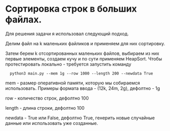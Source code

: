 # Сортировка строк в больших файлах.

Для решения задачи я использовал следующий подход. 

Делим файл на k маленьких файликов и применяем для них сортировку.

Затем берем k отсортированных маленьких файлов, выбираем из них первые элементы, создаем кучу и по сути применяем HeapSort. 
Чтобы протестировать локально - требуется запустить команду 

  ```
    python3 main.py --mem 1g --row 1000 --length 200 --newdata True
  ```
  mem - размер оперативной памяти, которую мы собираемся использовать. Примеры формата ввода - (12k, 24m, 2g), дефолтно - 1g
  
  row - количество строк, дефолтно 100
  
  length - длина строки, дефолтно 100
  
  newdata - True или False, дефолтно True, генерить новые случайные данные или использовать уже созданные. 
  
  
  
  
  
